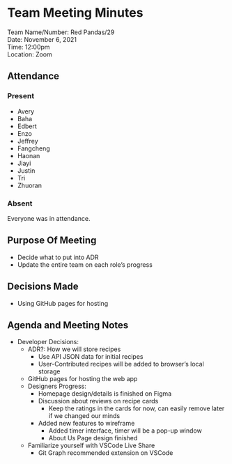 # Team Meeting Minutes
Team Name/Number: Red Pandas/29  
Date: November 6, 2021  
Time: 12:00pm  
Location: Zoom

## Attendance

### Present
- Avery
- Baha
- Edbert
- Enzo
- Jeffrey
- Fangcheng
- Haonan
- Jiayi
- Justin
- Tri
- Zhuoran

### Absent
Everyone was in attendance.

## Purpose Of Meeting
- Decide what to put into ADR
- Update the entire team on each role’s progress

## Decisions Made
- Using GitHub pages for hosting

## Agenda and Meeting Notes
- Developer Decisions:
  - ADR?: How we will store recipes
    - Use API JSON data for initial recipes
    - User-Contributed recipes will be added to browser’s local storage
  - GitHub pages for hosting the web app
  - Designers Progress:
      - Homepage design/details is finished on Figma
      - Discussion about reviews on recipe cards
        - Keep the ratings in the cards for now, can easily remove later if we changed our minds
      - Added new features to wireframe
        - Added timer interface, timer will be a pop-up window
        - About Us Page design finished
  - Familiarize yourself with VSCode Live Share
    - Git Graph recommended extension on VSCode
